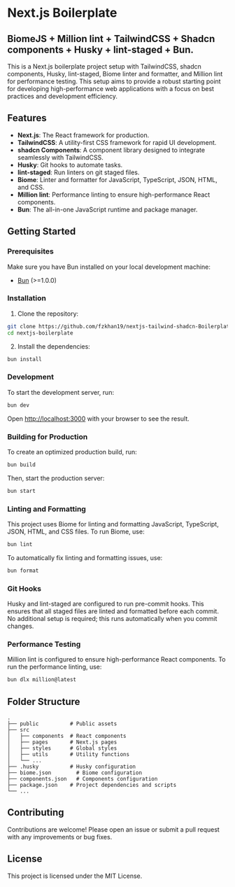 # Next.js Boilerplate
## BiomeJS + Million lint + TailwindCSS + Shadcn components + Husky + lint-staged + Bun.

This is a Next.js boilerplate project setup with TailwindCSS, shadcn components, Husky, lint-staged, Biome linter and formatter, and Million lint for performance testing. This setup aims to provide a robust starting point for developing high-performance web applications with a focus on best practices and development efficiency.

## Features

- **Next.js**: The React framework for production.
- **TailwindCSS**: A utility-first CSS framework for rapid UI development.
- **shadcn Components**: A component library designed to integrate seamlessly with TailwindCSS.
- **Husky**: Git hooks to automate tasks.
- **lint-staged**: Run linters on git staged files.
- **Biome**: Linter and formatter for JavaScript, TypeScript, JSON, HTML, and CSS.
- **Million lint**: Performance linting to ensure high-performance React components.
- **Bun**: The all-in-one JavaScript runtime and package manager.

## Getting Started

### Prerequisites

Make sure you have Bun installed on your local development machine:

- [Bun](https://bun.sh/) (>=1.0.0)

### Installation

1. Clone the repository:

```sh
git clone https://github.com/fzkhan19/nextjs-tailwind-shadcn-Boilerplate.git
cd nextjs-boilerplate
```

2. Install the dependencies:

```sh
bun install
```

### Development

To start the development server, run:

```sh
bun dev
```

Open [http://localhost:3000](http://localhost:3000) with your browser to see the result.

### Building for Production

To create an optimized production build, run:

```sh
bun build
```

Then, start the production server:

```sh
bun start
```

### Linting and Formatting

This project uses Biome for linting and formatting JavaScript, TypeScript, JSON, HTML, and CSS files. To run Biome, use:

```sh
bun lint
```

To automatically fix linting and formatting issues, use:

```sh
bun format
```

### Git Hooks

Husky and lint-staged are configured to run pre-commit hooks. This ensures that all staged files are linted and formatted before each commit. No additional setup is required; this runs automatically when you commit changes.

### Performance Testing

Million lint is configured to ensure high-performance React components. To run the performance linting, use:

```sh
bun dlx million@latest
```

## Folder Structure

```plaintext
.
├── public          # Public assets
├── src
│   ├── components  # React components
│   ├── pages       # Next.js pages
│   ├── styles      # Global styles
│   ├── utils       # Utility functions
│   └── ...
├── .husky          # Husky configuration
├── biome.json        # Biome configuration
├── components.json   # Components configuration
├── package.json    # Project dependencies and scripts
└── ...
```

## Contributing

Contributions are welcome! Please open an issue or submit a pull request with any improvements or bug fixes.

## License

This project is licensed under the MIT License.
